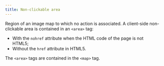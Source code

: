 ```yaml
---
title: Non-clickable area
---
```


Region of an image map to which no action is associated. A client-side non-clickable area is contained in an `<area>` tag:

- With the `nohref` attribute when the HTML code of the page is not HTML5;
- Without the `href` attribute in HTML5.

The `<area>` tags are contained in the `<map>` tag.
